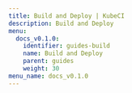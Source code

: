 ```yaml
---
title: Build and Deploy | KubeCI
description: Build and Deploy
menu:
  docs_v0.1.0:
    identifier: guides-build
    name: Build and Deploy
    parent: guides
    weight: 30
menu_name: docs_v0.1.0
---
```

